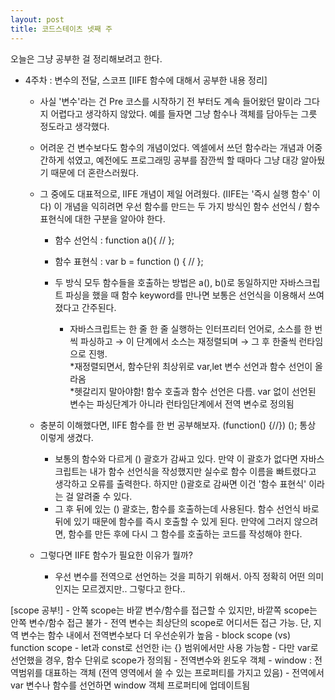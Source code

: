 ```yaml
---
layout: post
title: 코드스테이츠 넷째 주
---
```

오늘은 그냥 공부한 걸 정리해보려고 한다.
- 4주차 : 변수의 전달, 스코프
[IIFE 함수에 대해서 공부한 내용 정리]
    - 사실 '변수'라는 건 Pre 코스를 시작하기 전 부터도 계속 들어왔던 말이라 그다지 어렵다고 생각하지 않았다. 예를 들자면 그냥 함수나 객체를 담아두는 그릇 정도라고 생각했다.
    - 어려운 건 변수보다도 함수의 개념이었다. 엑셀에서 쓰던 함수라는 개념과 어중간하게 섞였고, 예전에도 프로그래밍 공부를 잠깐씩 할 때마다 그냥 대강 알아뒀기 때문에 더 혼란스러웠다.
    - 그 중에도 대표적으로, IIFE 개념이 제일 어려웠다. (IIFE는 '즉시 실행 함수' 이다) 이 개념을 익히려면 우선 함수를 만드는 두 가지 방식인 함수 선언식 / 함수 표현식에 대한 구분을 알아야 한다.
        - 함수 선언식 : function a(){ // };
        - 함수 표현식 : var b = function () { // };
        - 두 방식 모두 함수들을 호출하는 방법은  a(), b()로 동일하지만 자바스크립트 파싱을 했을 때 함수 keyword를 만나면 보통은 선언식을 이용해서 쓰여졌다고 간주된다.

            * 자바스크립트는 한 줄 한 줄 실행하는 인터프리터 언어로, 소스를 한 번씩 파싱하고 → 이 단계에서 소스는 재정렬되며 → 그 후 한줄씩 런타임으로 진행.  
            *재정렬되면서, 함수단위 최상위로 var,let 변수 선언과 함수 선언이 올라옴  
            *헷갈리지 말아야함! 함수 호출과 함수 선언은 다름. var 없이 선언된 변수는 파싱단계가 아니라 런타임단계에서 전역 변수로 정의됨 

    - 충분히 이해했다면, IIFE 함수를 한 번 공부해보자. (function() {//}) (); 통상 이렇게 생겼다.
        - 보통의 함수와 다르게 () 괄호가 감싸고 있다. 만약 이 괄호가 없다면 자바스크립트는 내가 함수 선언식을 작성했지만 실수로 함수 이름을 빠트렸다고 생각하고 오류를 출력한다.  하지만 ()괄호로 감싸면 이건 '함수 표현식' 이라는 걸 알려줄 수 있다.
        - 그 후 뒤에 있는 () 괄호는, 함수를 호출하는데 사용된다. 함수 선언식 바로 뒤에 있기 때문에 함수를 즉시 호출할 수 있게 된다. 만약에 그러지 않으려면, 함수를 만든 후에 다시 그 함수를 호출하는 코드를 작성해야 한다.
    - 그렇다면 IIFE 함수가 필요한 이유가 뭘까?
        - 우선 변수를 전역으로 선언하는 것을 피하기 위해서. 아직 정확히 어떤 의미인지는 모르겠지만.. 그렇다고 한다..

[scope 공부!]
        - 안쪽 scope는 바깥 변수/함수를 접근할 수 있지만, 바깥쪽 scope는 안쪽 변수/함수 접근 불가
        - 전역 변수는 최상단의 scope로 어디서든 접근 가능. 단, 지역 변수는 함수 내에서 전역변수보다 더 우선순위가 높음
        - block scope (vs) function scope
            - let과 const로 선언한 i는 {} 범위에서만 사용 가능함
            - 다만 var로 선언했을 경우, 함수 단위로 scope가 정의됨
        - 전역변수와 윈도우 객체
            - window : 전역범위를 대표하는 객체 (전역 영역에서 쓸 수 있는 프로퍼티를 가지고 있음)
            - 전역에서 var 변수나 함수를 선언하면 window 객체 프로퍼티에 업데이트됨
